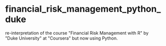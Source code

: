 # financial_risk_management_python_duke
re-interpretation of the course "Financial Risk Management with R" by "Duke University" at "Coursera" but now using Python.
